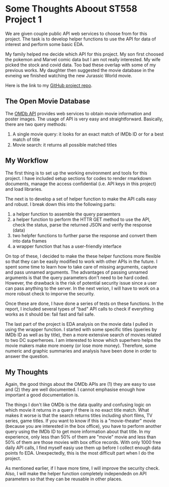 # Some Thoughts Aboout ST558 Project 1
We are given couple public API web services to choose from for this project. The task is to develop helper functions to use the API for data of interest and perform some basic EDA. 

My family helped me decide which API for this project. My son first choosed the pokemon and Marvel comic data but I am not really interested. My wife picked the stock and covid data. Too bad these overlap with some of my previous works. My daughter then suggested the movie database in the evneing we finished watching the new Jurassic World movie.

Here is the link to my [GitHub project repo](https://github.com/chsueh2/ST558-Project1).

## The Open Movie Database 
The [OMDb API](https://github.com/chsueh2/ST558-Project1) provides web services to obtain movie information and poster images. The usage of API is very easy and straightforward. Basically, there are two query methods:

1. A single movie query: it looks for an exact match of IMDb ID or for a best match of title
2. Movie search: it returns all possible matched titles

## My Workflow 
The first thing is to set up the working environment and tools for this project. I have included setup sections for codes to render rmarkdown documents, manage the access confidential (i.e. API keys in this project) and load libraries.

The next is to develop a set of helper function to make the API calls easy and robust. I break down this into the following parts:
1. a helper function to assemble the query paraemters
2. a helper function to perform the HTTR GET method to use the API, check the status, parse the returned JSON and verify the response (data)
3. two helpfer functions to further parse the response and convert them into data frames
4. a wrapper function that has a user-friendly interface

On top of these, I decided to make the these helper functions more flexible so that they can be easily modified to work with other APIs in the future. I spent some time to learn how to take care of missing arguments, capture and pass unnamed arguments. The advantages of passing unnamed arguments is that the query parameters don't need to be hard coded. However, the drawback is the risk of potential security issue since a user can pass anything to the server. In the next verion, I will have to  work on a more robust check to imporve the security.

Once these are done, I have done a series of tests on these functions. In the report, I included several types of "bad" API calls to check if everything works as it should be: fail fast and fail safe.

The last part of the project is EDA analysis on the movie data I pulled in using the wrapper function. I started with some specific titles (queries by IMDb ID as well as by title), then a more extensive search of movies related to two DC superheroes. I am interested to know which superhero helps the movie makers make more moeny (or lose more money). Therefore, some numeric and graphic summaries and analysis have been done in order to answer the question.

## My Thoughts
Again, the good things about the OMDb APIs are (1) they are easy to use and (2) they are well documented. I cannot emphasise enough how important a good documentation is. 

The things I don't like OMDb is the data quality and confusing logic on which movie it returns in a query if there is no exact title match. What makes it worse is that the search returns titles including short films, TV series, game titles. If you want to know if this is a "movie-theater" movie (because you are interested in the box office), you have to perform another query using the IMDb ID to get more information about that title. In my experience, only less than 50% of them are "movie" movie and less than 50% of them are those movies with box office records. With only 1000 free daily API calls, I find myself easiy use them up before I collect enough data points fo EDA. Unexpectedly, this is the most difficult part when I do the project.

As mentioned earlier, if I have more time, I will improve the security check. Also, I will make the helper function completely independedn on API parameters so that they can be reusable in other places.










